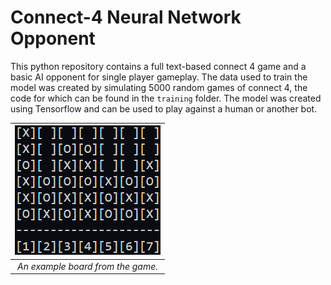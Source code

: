 # Connect-4 Neural Network Opponent

This python repository contains a full text-based connect 4 game and a basic AI opponent for single player gameplay. The data used to train the model was created by simulating 5000 random games of connect 4, the code for which can be found in the `training` folder. The model was created using Tensorflow and can be used to play against a human or another bot.

| ![alt text](res/example_board.png) |
|:--:| 
| *An example board from the game.* |
